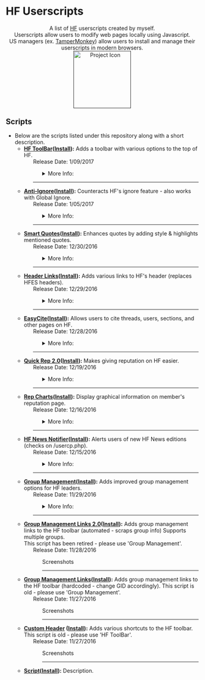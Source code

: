 # HF Userscripts
<p align="center">
A list of <a href="https://hackforums.net/">HF</a> userscripts created by myself.
<br />
Userscripts allow users to modify web pages locally using Javascript. 
<br />
US managers (ex. <a href="https://tampermonkey.net/">TamperMonkey</a>) allow users to install and manage their userscripts in modern browsers.
<br />
<a href=""><img src="https://github.com/xadamxk/HF-Userscripts/blob/master/projecticon.png" width="150" height="150" title="Project Icon"  /></a>
<br />
</p>




<h3><b><big>Scripts</big></b></h3>
<ul><li>Below are the scripts listed under this repository along with a short description.


<ul><li><b><a href ="https://hackforums.net/showthread.php?tid=5518790">HF ToolBar</a>(<a href="https://github.com/xadamxk/HF-Userscripts/raw/master/HF%20ToolBar/HF%20ToolBar.user.js">Install</a>):</b> Adds a toolbar with various options to the top of HF.
<ul>Release Date: 1/09/2017
<ul>
<details> 
  <summary>More Info:</summary>
  <ul><li><b>Sticky Header: </b>Sticky header sticks the toolbar to the top of the screen, so you'll always have access to your shortcuts.
  <br>
  <p align="center">
  <img src="https://github.com/xadamxk/HF-Userscripts/blob/master/HF%20ToolBar/Capture01.gif?raw=true" width="365" height="188" title="HFTB Screenshot 01"  />
  </p>
  </ul></li>
  <br>
    <ul><li><b>Retractable Buddy List: </b>The buddy icon has an option to make a retractable window so you can browse while having access to your buddy list.
  <br>
  <p align="center">
  <img src="https://github.com/xadamxk/HF-Userscripts/blob/master/HF%20ToolBar/Capture02.gif?raw=true"  width="552" height="276" title="HFTB Screenshot 02"  />
  </p>
  </ul></li>
  <br>
  <ul><li><b>FavIcon Badges/ Alerts: </b>Displays the number of unread PM's over the HF favicon.
  <br>
  <p align="center">
  <img src="https://github.com/xadamxk/HF-Userscripts/blob/master/HF%20ToolBar/Capture03.png?raw=true" title="HFTB Screenshot 03"  />
  </p>
  </ul></li>
  <br>
  <ul><li><b>Background PMs: </b>An experimental feature that will update FavIcon Badges when you are using different tabs (Checks every 5 minutes after a page load).
  <br>
  <p align="center">
  <img src="https://github.com/xadamxk/HF-Userscripts/blob/master/HF%20ToolBar/Capture04.gif?raw=true" title="HFTB Screenshot 04"  />
  </p>
  </ul></li>
  <br>
  <ul><li><b>Active Icons: </b>Active Icons is a feature that makes the shortcut icons (left of |) interactive. Whether it be a popout buddy window, PM information, open unread PMs, colors, etc.
  <br>
  <p align="center">
  <img src="https://github.com/xadamxk/HF-Userscripts/blob/master/HF%20ToolBar/Capture05.gif?raw=true" title="HFTB Screenshot 05"  />
  </p>
  </ul></li>
  <br>
  <ul><li><b>Settings Panel: </b>The same easy-to-use settings library HFES used, but with subheaders, tooltips, and an about section.
  <br>
  <p align="center">
  <img src="https://github.com/xadamxk/HF-Userscripts/blob/master/HF%20ToolBar/Capture07.png?raw=true" title="HFTB Screenshot 06"  />
  <br>
  <img src="https://github.com/xadamxk/HF-Userscripts/blob/master/HF%20ToolBar/Capture08.png?raw=true" title="HFTB Screenshot 07"  />
  </p>
  </ul></li>
  <br>
</details>
</ul><hr>
</ul> 
</li></ul>
<ul><li><b><a href ="https://hackforums.net/showthread.php?tid=5515646">Anti-Ignore</a>(<a href="https://github.com/xadamxk/HF-Userscripts/raw/master/HF%20Anti-Ignore/HF%20Anti-Ignore.user.js">Install</a>):</b> Counteracts HF's ignore feature - also works with Global Ignore.
<ul>Release Date: 1/05/2017
<ul>
<details> 
  <summary>More Info:</summary>
  <ul><li><b>Load Blocked Content: </b>Bypasses the block feature by grabbing profile information from members that have blocked you.
  <br>
  <p align="center">
  <img src="https://github.com/xadamxk/HF-Userscripts/blob/master/HF%20Anti-Ignore/Capture02.gif?raw=true" width="518" height="325" title="HFTB Screenshot 01"  />
  </p>
  </ul></li>
  <br>
    <ul><li><b>Bypass Global Ignore: </b>Load content from members using global ignore (feature discontinues as of 1/17/2017).
  </ul></li>
</details>
</ul><hr>
</ul> 
</li></ul>
<ul><li><b><a href ="https://hackforums.net/showthread.php?tid=5509062">Smart Quotes</a>(<a href="https://github.com/xadamxk/HF-Userscripts/raw/master/Smart%20Quotes/Smart%20Quotes.user.js">Install</a>):</b> Enhances quotes by adding style & highlights mentioned quotes.
<ul>Release Date: 12/30/2016
<ul>
<details> 
  <summary>More Info:</summary>
  <ul><li><b>Styled Quotes: </b>Styles quotes according to colors found in the script's settings.
  <br>
  <p align="center">
  <img src="https://github.com/xadamxk/HF-Userscripts/blob/master/Smart%20Quotes/Capture04.png?raw=true" width="450" height="59" title="Smart Quote Screenshot 01"  />
  </p>
  </ul></li>
  <br>
    <ul><li><b>Mentioned Quotes: </b>Changes the quote's color if your username was mentioned.
    <br>
    <p align="center">
  <img src="https://github.com/xadamxk/HF-Userscripts/blob/master/Smart%20Quotes/Capture05.png?raw=true" width="432" height="178" title="Smart Quote Screenshot 02"  />
  </p>
  </ul></li>
  <br>
  <ul><li><b>Mention Count: </b>Notifies you (next to thread title) if your username was mentioned on that page.
    <br>
    <p align="center">
  <img src="https://github.com/xadamxk/HF-Userscripts/blob/master/Smart%20Quotes/Capture06.png?raw=true" title="Smart Quote Screenshot 03"  />
  </p>
  </ul></li>
</details>
</ul><hr>
</ul> 
</li></ul>
<ul><li><b><a href ="https://hackforums.net/showthread.php?tid=5508483">Header Links</a>(<a href="https://github.com/xadamxk/HF-Userscripts/raw/master/Header%20Links/Header%20Links.user.js">Install</a>):</b> Adds various links to HF's header (replaces HFES headers).
<ul>Release Date: 12/29/2016
<ul>
<details> 
  <summary>More Info:</summary>
  <ul><li><b>Various Header Links: </b>Add various header links to the HF header.
  <br>
  <p align="center">
  <img src="https://github.com/xadamxk/HF-Userscripts/blob/master/Header%20Links/Capture01.png?raw=true" width="402" height="57" title="Header Links Screenshot 01"  />
  </p>
  </ul></li>
  <br>
</details>
</ul><hr>
</ul>
</li></ul>
<ul><li><b><a href ="https://hackforums.net/showthread.php?tid=5507074">EasyCite</a>(<a href="https://github.com/xadamxk/HF-Userscripts/raw/master/EasyCite/EasyCite.user.js">Install</a>):</b> Allows users to cite threads, users, sections, and other pages on HF.
<ul>Release Date: 12/28/2016
<ul>
<details> 
  <summary>More Info:</summary>
  <ul><li><b>Thread Citing: </b> Cite threads by clicking the 'cite' button next to the navigation bar.</li></ul>
  <br>
  <ul><li><b>Thread & Author Citing: </b> Cite threads and include the author by clicking the 'cite' button on the first post.</li></ul>
  <br>
  <ul><li><b>Section Citing: </b> Cite sections by clicking the 'cite' button next to the navigation bar.
  <br>
  <p align="center">
  <img src="https://raw.githubusercontent.com/xadamxk/HF-Userscripts/master/EasyCite/Capture01.png" width="377" height="183" title="Easy Cite Screenshot 01"  />
  </p>
  </ul></li>
  <br>
</details>
</ul><hr>
</ul>
</li></ul>
<ul><li><b><a href ="https://hackforums.net/showthread.php?tid=5498344">Quick Rep 2.0</a>(<a href="https://github.com/xadamxk/HF-Userscripts/raw/master/Quick%20Rep/Quick%20Rep.user.js">Install</a>):</b> Makes giving reputation on HF easier.
<ul>Release Date: 12/19/2016
<ul>
<details> 
  <summary>More Info:</summary>
  <ul><li><b>Quick Rep: </b>Allows you to give users reputation from a post or private message.
  <br>
  <p align="center">
  <img src="https://github.com/xadamxk/HF-Userscripts/blob/master/Quick%20Rep/Capture01.png?raw=true" title="Quick Rep Screenshot 01"  />
  </p>
  </ul></li>
  <br>
  <ul><li><b>Success Alerts: </b>Uses the notification API to display alerts when you rep'd a user.
  <br>
  <p align="center">
  <img src="https://github.com/xadamxk/HF-Userscripts/blob/master/Quick%20Rep/Capture03.png?raw=true" width="236" height="67" title="Quick Rep Screenshot 02"  />
  </p>
  </ul></li>
  <br>
  <ul><li><b>Rep Queue: </b>Allows users to queue reps once they hit their daily reputation limit.
  <br>
  <p align="center">
  <img src="https://github.com/xadamxk/HF-Userscripts/blob/master/Quick%20Rep/Capture04.png?raw=true" width="426" height="80" title="Quick Rep Screenshot 03"  />
  </p>
  <br>
  </ul></li>
</details>
</ul><hr>
</ul> 
</li></ul>
<ul><li><b><a href ="https://hackforums.net/showthread.php?tid=5495131">Rep Charts</a>(<a href="https://github.com/xadamxk/HF-Userscripts/raw/master/Rep%20Charts/Rep%20Charts.user.js">Install</a>):</b> Display graphical information on member's reputation page.
<ul>Release Date: 12/16/2016
<ul>
<details> 
  <summary>More Info:</summary>
  <ul><li><b>Display Rep Charts: </b>Makes a visual representation of a users reputation summary.
  <br>
  <p align="center">
  <img src="https://raw.githubusercontent.com/xadamxk/HF-Userscripts/master/Rep%20Charts/RepChartsCapture3.png" width="669" height="168" title="Rep Charts Screenshot 01"  />
  </p>
  </ul></li>
  <br>
  <ul><li><b>Reps Given Button: </b>Adds a button to all user's reputation summary page, which links to their given reputation.
  <br>
  <p align="center">
  <img src="https://github.com/xadamxk/HF-Userscripts/blob/master/Rep%20Charts/Capture05.png?raw=true" title="Rep Charts Screenshot 02"  />
  </p>
  </ul></li>
</details>
</ul><hr>
</ul>
</li></ul>
<ul><li><b><a href ="https://hackforums.net/showthread.php?tid=5480003">HF News Notifier</a>(<a href="https://github.com/xadamxk/HF-Userscripts/raw/master/HF%20News%20Notifier/HF%20News%20Notifier.user.js">Install</a>):</b> Alerts users of new HF News editions (checks on /usercp.php).
<ul>Release Date: 12/15/2016
<ul>
<details> 
  <summary>More Info:</summary>
  <ul><li><b>News Alert: </b>Alerts users when a new News Edition releases in the HF News section.
  <br>
  <p align="center">
  <img src="https://github.com/xadamxk/HF-Userscripts/blob/master/HF%20News%20Notifier/HFNNCapture1.png?raw=true" width="331" height="116" title="News Notifier Screenshot 01"  />
  </p>
  </ul></li>
  <br>
</details>
</ul><hr>
</ul>
</li></ul>
<ul><li><b><a href ="https://hackforums.net/showthread.php?tid=5478207">Group Management</a>(<a href="https://github.com/xadamxk/HF-Userscripts/raw/master/Group%20Management%20Profile%20Manager/Group%20Management%20Profile%20Manager.user.js">Install</a>):</b> Adds improved group management options for HF leaders.
<ul>Release Date: 11/29/2016
<ul>
<details> 
  <summary>More Info:</summary>
  <ul><li><b>Leader Links: </b>Adds two links to your HF header for viewing your groups member/request lists.
  <br>
  <p align="center">
  <img src="https://github.com/xadamxk/HF-Userscripts/blob/master/Group%20Management%20Links%202.0/Capture.PNG?raw=true" title="Group Manager Screenshot 01"  />
  </p>
  </ul></li>
  <br>
  <ul><li><b>Profile Manager: </b>Adds (Add/Remove) buttons to user's profiles.
  <br>
  <p align="center">
  <img src="https://raw.githubusercontent.com/xadamxk/HF-Userscripts/master/Group%20Management%20Profile%20Manager/GMPMCapture3.gif" width="314" height="130" title="Group Manager Screenshot 02"  />
  </p>
  </ul></li>
  <br>
  <ul><li><b>Select All Requests: </b>Allows you to select all in the group requests page.
  <br>
  <p align="center">
  <img src="https://github.com/xadamxk/HF-Userscripts/blob/master/Group%20Management%20Profile%20Manager/Capture04.gif?raw=true" width="173" height="146" title="Group Manager Screenshot 03"  />
  </p>
  </ul></li>
  <br>
  <ul><li><b>Quick Accept/Deny: </b>Allows you to instantly accept/deny all group requests from the group leader alert.
  <br>
  <p align="center">
  <img src="https://github.com/xadamxk/HF-Userscripts/blob/master/Group%20Management%20Profile%20Manager/Capture07.png?raw=true" width="345" height="44" title="Group Manager Screenshot 04"  />
  <br>
  <img src="https://github.com/xadamxk/HF-Userscripts/blob/master/Group%20Management%20Profile%20Manager/Capture06.gif?raw=true" width="494" height="218" title="Group Manager Screenshot 05"  />
  </p>
  </ul></li>
  <br>
  <ul><li><b>Select All Members: </b>Allows you to select all on the group member list page.
  <br>
  <p align="center">
  <img src="https://github.com/xadamxk/HF-Userscripts/blob/master/Group%20Management%20Profile%20Manager/Capture08.gif?raw=true" width="111" height="219" title="Group Manager Screenshot 06"  />
  </p>
  </ul></li>
  <br>
</details>
</ul><hr>
</ul>
</li></ul>
<ul><li><b><a href="https://hackforums.net/showthread.php?tid=5477859">Group Management Links 2.0</a>(<a href="https://github.com/xadamxk/HF-Userscripts/raw/master/Group%20Management%20Links%202.0/Group%20Management%20Links%202.0.user.js">Install</a>):</b> Adds group management links to the HF toolbar (automated - scraps group info) Supports multiple groups. 
<br>
<diff>This script has been retired - please use 'Group Management'.</diff>
<ul>Release Date: 11/28/2016
<ul>Screenshots
<ul>

</ul><hr>
</ul> 
</ul>
</li></ul>
<ul><li><b><a href="https://hackforums.net/showthread.php?tid=5495482">Group Management Links</a>(<a href="https://github.com/xadamxk/HF-Userscripts/raw/master/Group%20Management%20Links/Group%20Management%20Links.user.js">Install</a>):</b> Adds group management links to the HF toolbar (hardcoded - change GID accordingly).
<diff>This script is old - please use 'Group Management'.</diff>
<ul>Release Date: 11/27/2016
<ul>Screenshots
<ul>

</ul><hr>
</ul> 
</ul>
</li></ul>
<ul><li><b><a href="https://hackforums.net/showthread.php?tid=5495482">Custom Header</a> (<a href="https://github.com/xadamxk/HF-Userscripts/raw/master/Custom%20Header/Custom%20Header.user.js">Install</a>):</b> Adds various shortcuts to the HF toolbar.
<diff>This script is old - please use 'HF ToolBar'.</diff>
<ul>Release Date: 11/27/2016
<ul>Screenshots
<ul>

</ul><hr>
</ul> 
</ul>
</li></ul>







<ul><li><b><a href ="https://github.com/xadamxk/HF-Userscripts">Script</a>(<a href="">Install</a>):</b> Description.</li></ul>

</li></ul>
